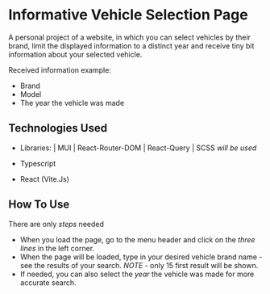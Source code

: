 # Informative Vehicle Selection Page

A personal project of a website, in which you can select vehicles by their brand, limit the displayed information to a distinct year and receive tiny bit information about your selected vehicle.

Received information example:

- Brand
- Model
- The year the vehicle was made

## Technologies Used

- Libraries:
  | MUI
  | React-Router-DOM
  | React-Query
  | SCSS _will be used_

- Typescript
- React (Vite.Js)

## How To Use

There are only _steps_ needed

- When you load the page, go to the menu header and click on the _three lines_ in the left corner.
- When the page will be loaded, type in your desired vehicle brand name - see the results of your search. _NOTE_ - only 15 first result will be shown.
- If needed, you can also select the _year_ the vehicle was made for more accurate search.
